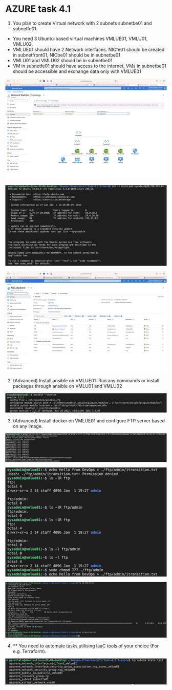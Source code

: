 
# AZURE task 4.1

1. You plan to create Virtual network with 2 subnets subnetbe01 and subnetfe01. 
- You need 3 Ubuntu-based virtual machines VMLUE01, VMLU01, VMLU02.
- VMLUE01 should have 2 Network interfaces. NICfe01 should be created in subnetfront01, NICbe01 should be in subnetbe01
- VMLU01 and VMLU02 should be in subnetbe01
- VM in subnetfe01 should have access to the internet, VMs in subnetbe01 should be accessible and exchange data only with VMLUE01

![infra](https://github.com/ivnovyuriy/task-azure-41/blob/c52d8c87dbfddf00a2250e5e26ea4f15f57cc508/img/insfra.png)

![login](https://github.com/ivnovyuriy/task-azure-41/blob/c52d8c87dbfddf00a2250e5e26ea4f15f57cc508/img/login_VMLUE.png)

![backend_rules](https://github.com/ivnovyuriy/task-azure-41/blob/c52d8c87dbfddf00a2250e5e26ea4f15f57cc508/img/backend_rules.png)

2. (Advanced) Install ansible on VMLUE01. Run any commands or install packages through ansible on VMLU01 and VMLU02

![ansible](https://github.com/ivnovyuriy/task-azure-41/blob/c52d8c87dbfddf00a2250e5e26ea4f15f57cc508/img/ansible.png)

3. (Advanced) Install docker on VMLUE01 and configure FTP server based on any image.

![docker-ftp](https://github.com/ivnovyuriy/task-azure-41/blob/c52d8c87dbfddf00a2250e5e26ea4f15f57cc508/img/docker-ftp.png)

![ftp](https://github.com/ivnovyuriy/task-azure-41/blob/c52d8c87dbfddf00a2250e5e26ea4f15f57cc508/img/ftp.png)

![ftp_get_file](https://github.com/ivnovyuriy/task-azure-41/blob/c52d8c87dbfddf00a2250e5e26ea4f15f57cc508/img/ftp_get_file.png)

4.  ** You need to automate tasks utilising IaaC tools of your choice (For e.g. Terraform).

![tfstatelist](https://github.com/ivnovyuriy/task-azure-41/blob/6527b338eff1d011290a91235f05b02a5bbd6eb6/img/tfstatelist.png)
